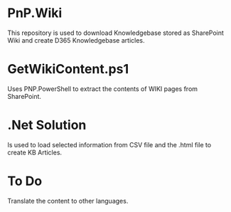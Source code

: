 # PnP.Wiki
This repository is used to download Knowledgebase stored as SharePoint Wiki and create D365 Knowledgebase articles.

# GetWikiContent.ps1
Uses PNP.PowerShell to extract the contents of WIKI pages from SharePoint.

# .Net Solution
Is used to load selected information from CSV file and the .html file to create KB Articles.

# To Do
Translate the content to other languages.
